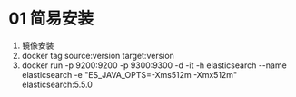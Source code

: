 # 01 简易安装

1. 镜像安装
2. docker tag source:version target:version
3. docker run -p 9200:9200 -p 9300:9300 -d -it -h elasticsearch --name elasticsearch -e "ES_JAVA_OPTS=-Xms512m -Xmx512m" elasticsearch:5.5.0

